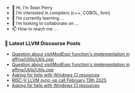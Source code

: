 - 👋 Hi, I’m Sean Perry
- 👀 I’m interested in compilers (c++, COBOL, llvm)
- 🌱 I’m currently learning ...
- 💞️ I’m looking to collaborate on ...
- 📫 How to reach me ...

<!---
s66perry/s66perry is a ✨ special ✨ repository because its `README.md` (this file) appears on your GitHub profile.
You can click the Preview link to take a look at your changes.
--->
### 📕 Latest LLVM Discourse Posts

<!-- DISCOURSE-LLVM:START -->
- [Question about visitModExpr function&#39;s implementation in affine/Utils/Utils.cpp](https://discourse.llvm.org/t/question-about-visitmodexpr-functions-implementation-in-affine-utils-utils-cpp/84826#post_3)
- [Question about visitModExpr function&#39;s implementation in affine/Utils/Utils.cpp](https://discourse.llvm.org/t/question-about-visitmodexpr-functions-implementation-in-affine-utils-utils-cpp/84826#post_2)
- [Asking for help with Windows CI resources](https://discourse.llvm.org/t/asking-for-help-with-windows-ci-resources/76375?page=2#post_31)
- [RISC-V LLVM sync-up call February 13th 2025](https://discourse.llvm.org/t/risc-v-llvm-sync-up-call-february-13th-2025/84620#post_2)
- [Asking for help with Windows CI resources](https://discourse.llvm.org/t/asking-for-help-with-windows-ci-resources/76375?page=2#post_30)
<!-- DISCOURSE-LLVM:END -->
